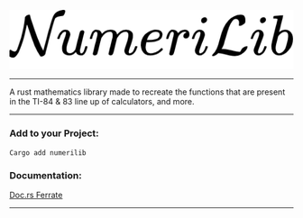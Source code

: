 ![Alt text](./assets/logo/numerilib_logo_100px.png "NumeriLib Logo")
***

A rust mathematics library made to recreate the functions that are present in the TI-84 & 83 line up of calculators, and more.

***

### Add to your Project:
````
Cargo add numerilib
````

### Documentation:
<a href="https://docs.rs/vml/" target="_blank">Doc.rs Ferrate</a>
***